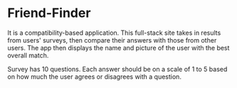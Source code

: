 # Friend-Finder

It is a compatibility-based application. This full-stack site takes in results from  users' surveys, then compare their answers with those from other users. The app  then displays the name and picture of the user with the best overall match.

Survey has 10 questions. Each answer should be on a scale of 1 to 5 based on how much the user agrees or disagrees with a question.

